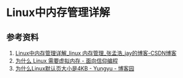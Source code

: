 # Linux中内存管理详解

## 参考资料

1. [Linux中内存管理详解_linux 内存管理_张孟浩_jay的博客-CSDN博客](https://blog.csdn.net/qq_40276626/article/details/120477263)
2. [为什么 Linux 需要虚拟内存 - 面向信仰编程](https://draveness.me/whys-the-design-os-virtual-memory/)
3. [为什么Linux默认页大小是4KB - Yungyu - 博客园](https://www.cnblogs.com/yungyu16/p/13032962.html)